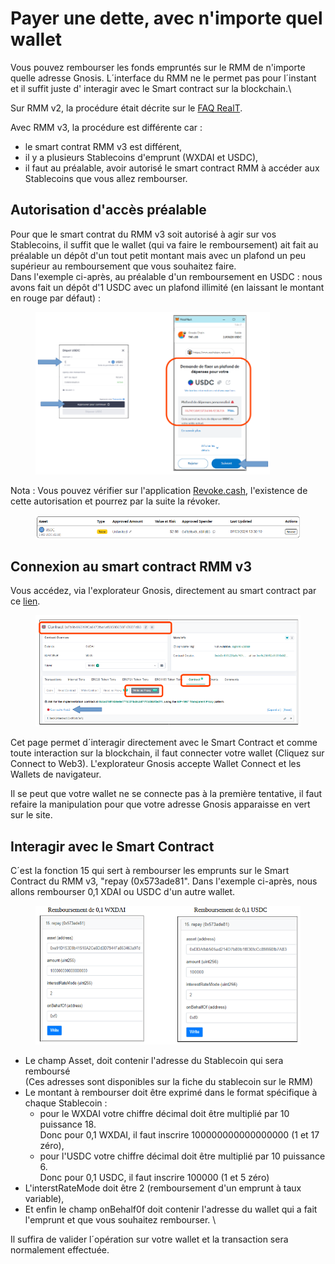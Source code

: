 # Payer une dette, avec n'importe quel wallet

Vous pouvez rembourser les fonds empruntés sur le RMM de n'importe quelle adresse Gnosis. L´interface du RMM ne le permet pas pour l´instant et il suffit juste d' interagir avec le Smart contract sur la blockchain.\


Sur RMM v2, la procédure était décrite sur le [FAQ RealT](https://faq.realt.co/fr/articles/7974754-payer-sa-dette-du-rmm-a-partir-de-n-importe-quelle-adresse).

Avec RMM v3, la procédure est différente car :&#x20;

* le smart contrat RMM v3 est différent,
* il y a plusieurs Stablecoins d'emprunt (WXDAI et USDC),
* il faut au préalable, avoir autorisé le smart contract RMM à accéder aux Stablecoins que vous allez rembourser.

## Autorisation d'accès préalable

Pour que le smart contrat du RMM v3 soit autorisé à agir sur vos Stablecoins, il suffit que le wallet (qui va faire le remboursement) ait fait au préalable un dépôt d'un tout petit montant mais avec un plafond un peu supérieur au remboursement que vous souhaitez faire.\
Dans l'exemple ci-après, au préalable d'un remboursement en USDC : nous avons fait un dépôt d'1 USDC avec un plafond illimité (en laissant le montant en rouge par défaut) :

<figure><img src="../../.gitbook/assets/image (259).png" alt="" width="375"><figcaption></figcaption></figure>

Nota : Vous pouvez vérifier sur l'application [Revoke.cash](https://revoke.cash/), l'existence de cette autorisation et pourrez par la suite la révoker.

<figure><img src="../../.gitbook/assets/image (262).png" alt="" width="563"><figcaption></figcaption></figure>

## Connexion au smart contract RMM v3

Vous accédez, via l'explorateur Gnosis, directement au smart contract par ce [lien](https://gnosisscan.io/address/0xfb9b496519fca8473fba1af0850b6b8f476bfdb3#writeProxyContract).&#x20;

<figure><img src="../../.gitbook/assets/image (260).png" alt=""><figcaption></figcaption></figure>

Cet page permet d´interagir directement avec le Smart Contract et comme toute interaction sur la blockchain, il faut connecter votre wallet (Cliquez sur Connect to Web3). L'explorateur Gnosis accepte Wallet Connect et les Wallets de navigateur.

Il se peut que votre wallet ne se connecte pas à la première tentative, il faut refaire la manipulation pour que votre adresse Gnosis apparaisse en vert sur le site.

## Interagir avec le Smart Contract <a href="#h_efd1cb9531" id="h_efd1cb9531"></a>

C´est la fonction 15 qui sert à rembourser les emprunts sur le Smart Contract du RMM v3, "repay (0x573ade81". Dans l'exemple ci-après, nous allons rembourser 0,1 XDAI ou USDC d'un autre wallet.

<figure><img src="../../.gitbook/assets/image (261).png" alt="" width="530"><figcaption></figcaption></figure>

* Le champ Asset, doit contenir l'adresse du Stablecoin qui sera remboursé\
  (Ces adresses sont disponibles sur la fiche du stablecoin sur le RMM)
* Le montant à rembourser doit être exprimé dans le format spécifique à chaque Stablecoin :
  * pour le WXDAI votre chiffre décimal doit être multiplié par 10 puissance 18. \
    Donc pour 0,1 WXDAI, il faut inscrire 100000000000000000 (1 et 17 zéro),
  * pour l'USDC votre chiffre décimal doit être multiplié par 10 puissance 6. \
    Donc pour 0,1 USDC, il faut inscrire 100000 (1 et 5 zéro)
* L'interstRateMode doit être 2 (remboursement d'un emprunt à taux variable),
* Et enfin le champ onBehalf0f doit contenir l'adresse du wallet qui a fait l'emprunt et que vous souhaitez rembourser. \


Il suffira de valider l´opération sur votre wallet et la transaction sera normalement effectuée.

